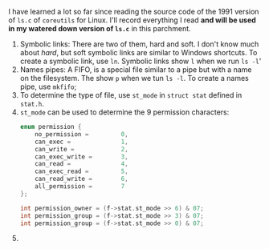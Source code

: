 I have learned a lot so far since reading the source code of the 1991 version of `ls.c` of `coreutils` for Linux. I'll record everything I read **and will be used in my watered down version of `ls.c`** in this parchment.

1. Symbolic links: There are two of them, hard and soft. I don't know much about *hard*, but soft symbolic links are similar to Windows shortcuts. To create a symbolic link, use `ln`. Symbolic links show `l` when we run `ls -l`'
2. Names pipes: A FIFO, is a special file similar to a pipe but with a name on the filesystem. The show `p` when we tun `ls -l`. To create a names pipe, use `mkfifo`;
3. To determine the type of file, use `st_mode` in `struct stat` defined in `stat.h`.
4. `st_mode` can be used to determine the 9 permission characters:
    ```c
    enum permission {
        no_permission =         0,
        can_exec =              1,
        can_write =             2,
        can_exec_write =        3,
        can_read =              4,
        can_exec_read =         5,
        can_read_write =        6,
        all_permission =        7
    };
    
    int permission_owner = (f->stat.st_mode >> 6) & 07;
    int permission_group = (f->stat.st_mode >> 3) & 07;
    int permission_group = (f->stat.st_mode >> 0) & 07;
    ```
5. 
